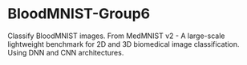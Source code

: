 # BloodMNIST-Group6
Classify BloodMNIST images.  From MedMNIST v2 - A large-scale lightweight benchmark for 2D and 3D biomedical image classification.  Using DNN and CNN architectures.
